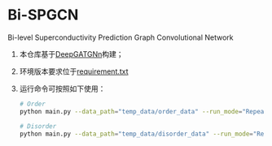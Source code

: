 # Bi-SPGCN
Bi-level Superconductivity Prediction Graph Convolutional Network

1. 本仓库基于[DeepGATGNn](https://github.com/superlouis/GATGNN)构建；

2. 环境版本要求位于[requirement.txt](./requirements.txt)

3. 运行命令可按照如下使用：
    ```bash
    # Order
    python main.py --data_path="temp_data/order_data" --run_mode="Repeat" --model="CGCNN_demo" --batch_size="63"  --save_model="FALSE" --epochs="500" --aug="True"  --aug_times=5 --aug_stage=0.0  --reprocess="True"  --format="cif" --gc_count="10" --pt="True"

    # Disorder
    python main.py --data_path="temp_data/disorder_data" --run_mode="Repeat" --model="DEEP_GATGNN_demo" --batch_size="31"  --save_model="FALSE" --epochs="500" --aug="True"  --aug_times=2 --aug_stage=0.0  --reprocess="True"  --format="cif" --gc_count="15"
	```